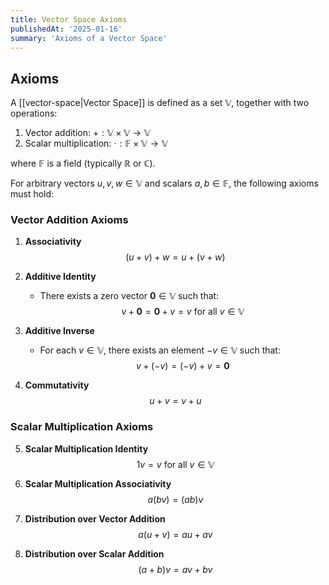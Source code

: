 ```yaml
---
title: Vector Space Axioms
publishedAt: '2025-01-16'
summary: 'Axioms of a Vector Space'
---
```


## Axioms
A [[vector-space|Vector Space]] is defined as a set $\mathbb{V}$, together with two operations:
1. Vector addition: $+: \mathbb{V} \times \mathbb{V} \to \mathbb{V}$
2. Scalar multiplication: $\cdot: \mathbb{F} \times \mathbb{V} \to \mathbb{V}$

where $\mathbb{F}$ is a field (typically $\mathbb{R}$ or $\mathbb{C}$).

For arbitrary vectors $u,v,w \in \mathbb{V}$ and scalars $a,b \in \mathbb{F}$, the following axioms must hold:

### Vector Addition Axioms

1) **Associativity**
   $$(u + v) + w = u + (v + w)$$

2) **Additive Identity**
   - There exists a zero vector $\mathbf{0} \in \mathbb{V}$ such that:
   $$v + \mathbf{0} = \mathbf{0} + v = v \text{ for all } v \in \mathbb{V}$$

3) **Additive Inverse**
   - For each $v \in \mathbb{V}$, there exists an element $-v \in \mathbb{V}$ such that:
   $$v + (-v) = (-v) + v = \mathbf{0}$$

4) **Commutativity**
   $$u + v = v + u$$

### Scalar Multiplication Axioms

5) **Scalar Multiplication Identity**
   $$1v = v \text{ for all } v \in \mathbb{V}$$

6) **Scalar Multiplication Associativity**
   $$a(bv) = (ab)v$$

7) **Distribution over Vector Addition**
   $$a(u + v) = au + av$$

8) **Distribution over Scalar Addition**
   $$(a + b)v = av + bv$$